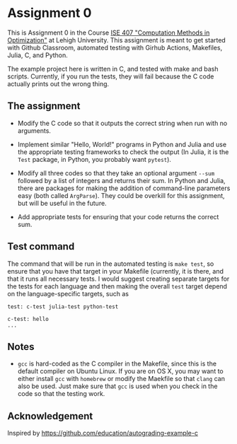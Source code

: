 # Assignment 0

This is Assignment 0 in the Course 
[ISE 407 "Computation Methods in Optimization"](https://coral.ie.lehigh.edu/~ted/teaching/ie407)
at Lehigh University. This assignment is meant to get started with Github 
Classroom, automated testing with Girhub Actions, Makefiles, Julia, C, and
Python. 

The example project here is written in C, and tested with make and bash
scripts. Currently, if you run the tests, they will fail because the C code
actually prints out the wrong thing.

## The assignment

 * Modify the C code so that it outputs the correct string when run with no
   arguments.

 * Implement similar "Hello, World!" programs in Python and Julia and use the
   appropriate testing frameworks to check the output (In Julia, it is the
   `Test` package, in Python, you probably want `pytest`).

  * Modify all three codes so that they take an optional argument `--sum`
    followed by a list of integers and returns their sum. In Python and Julia,
    there are packages for making the addition of command-line parameters easy
    (both called `ArgParse`). They could be overkill for this assignment, but
    will be useful in the future.

  * Add appropriate tests for ensuring that your code returns the correct sum.
  
## Test command

The command that will be run in the automated testing is `make test`, so
ensure that you have that target in your Makefile (currently, it is there, and
that it runs all necessary tests. I would suggest creating separate targets
for the tests for each language and then making the overall `test` target
depend on the language-specific targets, such as
```
test: c-test julia-test python-test

c-test: hello
...
```
## Notes

  * `gcc` is hard-coded as the C compiler in the Makefile, since this is the
    default compiler on Ubuntu Linux. If you are on OS X, you may want to
    either install `gcc` with `homebrew` or modify the Maekfile so that
    `clang` can also be used. Just make sure that `gcc` is used when you check
    in the code so that the testing work.
   
## Acknowledgement

Inspired by https://github.com/education/autograding-example-c
